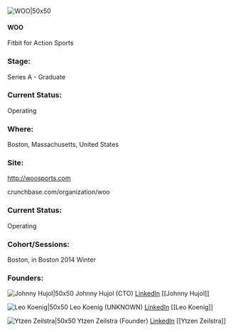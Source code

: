 

![WOO|50x50](https://apimg.techstars.com/connect/images/image_files/535e/fab4/91c8/07c7/1e00/0006/original/WOO_logo_blue_print-282x282.jpg)

#### WOO
Fitbit for Action Sports

### Stage: 
Series A - Graduate 

### Current Status: 
Operating

### Where:
Boston, Massachusetts, United States

### Site:
http://woosports.com



crunchbase.com/organization/woo

### Current Status: 
Operating

### Cohort/Sessions: 
Boston, in Boston 2014 Winter

### Founders: 

![Johnny Hujol|50x50](https://apimg.techstars.com/connect/images/image_files/535e/fbd6/91c8/07c7/1e00/0007/original/0642c27.jpg) Johnny Hujol (CTO) [LinkedIn](https://linkedin.com/in/johnnyhujol) [[Johnny Hujol]]

![Leo Koenig|50x50]() Leo Koenig (UNKNOWN) [LinkedIn](https://linkedin.com/in/leokoenig) [[Leo Koenig]]

![Ytzen Zeilstra|50x50]() Ytzen Zeilstra (Founder) [LinkedIn](https://linkedin.com/in/ytzenzeilstra) [[Ytzen Zeilstra]]


